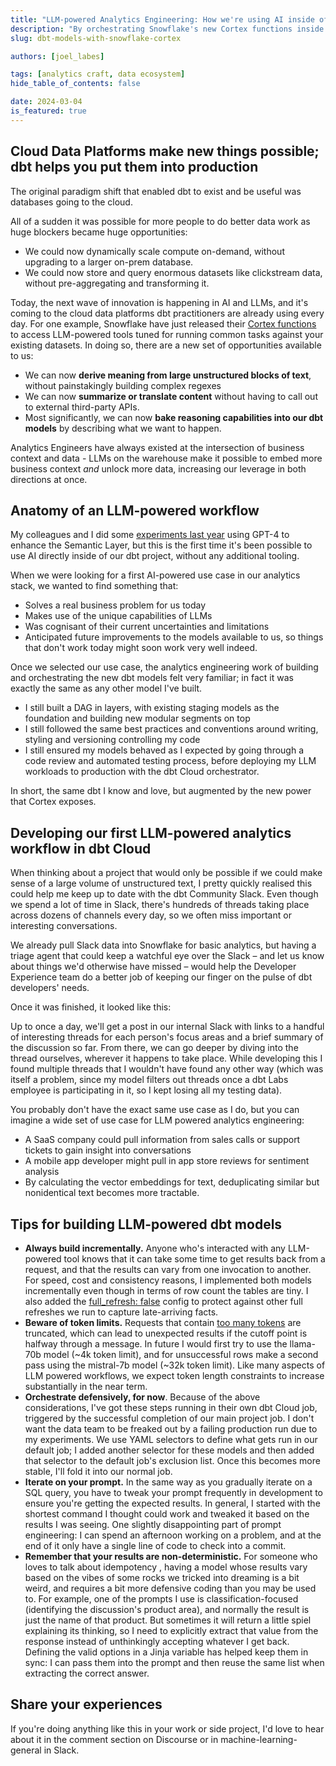 ```yaml
---
title: "LLM-powered Analytics Engineering: How we're using AI inside of our dbt project, today, with no new tools."
description: "By orchestrating Snowflake's new Cortex functions inside of dbt Cloud, we can do once-impractical analytics with no additional tooling."
slug: dbt-models-with-snowflake-cortex

authors: [joel_labes]

tags: [analytics craft, data ecosystem]
hide_table_of_contents: false

date: 2024-03-04
is_featured: true
---
```


## Cloud Data Platforms make new things possible; dbt helps you put them into production

The original paradigm shift that enabled dbt to exist and be useful was databases going to the cloud.

All of a sudden it was possible for more people to do better data work as huge blockers became huge opportunities:

- We could now dynamically scale compute on-demand, without upgrading to a larger on-prem database.
- We could now store and query enormous datasets like clickstream data, without pre-aggregating and transforming it.

Today, the next wave of innovation is happening in AI and LLMs, and it's coming to the cloud data platforms dbt practitioners are already using every day. For one example, Snowflake have just released their [Cortex functions](https://docs.snowflake.com/LIMITEDACCESS/cortex-functions) to access LLM-powered tools tuned for running common tasks against your existing datasets. In doing so, there are a new set of opportunities available to us:

<!-- truncate -->

- We can now **derive meaning from large unstructured blocks of text**, without painstakingly building complex regexes
- We can now **summarize or translate content** without having to call out to external third-party APIs.
- Most significantly, we can now **bake reasoning capabilities into our dbt models** by describing what we want to happen.

Analytics Engineers have always existed at the intersection of business context and data - LLMs on the warehouse make it possible to embed more business context _and_ unlock more data, increasing our leverage in both directions at once.

## Anatomy of an LLM-powered workflow

My colleagues and I did some [experiments last year](https://roundup.getdbt.com/p/semantic-layer-as-the-data-interface) using GPT-4 to enhance the Semantic Layer, but this is the first time it's been possible to use AI directly inside of our dbt project, without any additional tooling.

When we were looking for a first AI-powered use case in our analytics stack, we wanted to find something that:

- Solves a real business problem for us today
- Makes use of the unique capabilities of LLMs
- Was cognisant of their current uncertainties and limitations
- Anticipated future improvements to the models available to us, so things that don't work today might soon work very well indeed.

Once we selected our use case, the analytics engineering work of building and orchestrating the new dbt models felt very familiar; in fact it was exactly the same as any other model I've built.

- I still built a DAG in layers, with existing staging models as the foundation and building new modular segments on top
- I still followed the same best practices and conventions around writing, styling and versioning controlling my code
- I still ensured my models behaved as I expected by going through a code review and automated testing process, before deploying my LLM workloads to production with the dbt Cloud orchestrator.

In short, the same dbt I know and love, but augmented by the new power that Cortex exposes.

## Developing our first LLM-powered analytics workflow in dbt Cloud

When thinking about a project that would only be possible if we could make sense of a large volume of unstructured text, I pretty quickly realised this could help me keep up to date with the dbt Community Slack. Even though we spend a lot of time in Slack, there's hundreds of threads taking place across dozens of channels every day, so we often miss important or interesting conversations.

We already pull Slack data into Snowflake for basic analytics, but having a triage agent that could keep a watchful eye over the Slack – and let us know about things we'd otherwise have missed – would help the Developer Experience team do a better job of keeping our finger on the pulse of dbt developers' needs.

Once it was finished, it looked like this:

<Lightbox src="/img/blog/2024-02-29-cortex-slack/slack-summaries.png" width="85%" title="An example of some summarized threads for review (lightly edited for anonymity)." />

Up to once a day, we'll get a post in our internal Slack with links to a handful of interesting threads for each person's focus areas and a brief summary of the discussion so far. From there, we can go deeper by diving into the thread ourselves, wherever it happens to take place. While developing this I found multiple threads that I wouldn't have found any other way (which was itself a problem, since my model filters out threads once a dbt Labs employee is participating in it, so I kept losing all my testing data).

You probably don't have the exact same use case as I do, but you can imagine a wide set of use case for LLM powered analytics engineering:

- A SaaS company could pull information from sales calls or support tickets to gain insight into conversations
- A mobile app developer might pull in app store reviews for sentiment analysis
- By calculating the vector embeddings for text, deduplicating similar but nonidentical text becomes more tractable.

## Tips for building LLM-powered dbt models

- **Always build incrementally.** Anyone who's interacted with any LLM-powered tool knows that it can take some time to get results back from a request, and that the results can vary from one invocation to another. For speed, cost and consistency reasons, I implemented both models incrementally even though in terms of row count the tables are tiny. I also added the [full_refresh: false](https://docs.getdbt.com/reference/resource-configs/full_refresh) config to protect against other full refreshes we run to capture late-arriving facts.
- **Beware of token limits.** Requests that contain [too many tokens](https://docs.snowflake.com/LIMITEDACCESS/cortex-functions#model-restrictions) are truncated, which can lead to unexpected results if the cutoff point is halfway through a message. In future I would first try to use the llama-70b model (~4k token limit), and for unsuccessful rows make a second pass using the mistral-7b model (~32k token limit). Like many aspects of LLM powered workflows, we expect token length constraints to increase substantially in the near term.
- **Orchestrate defensively, for now**. Because of the above considerations, I've got these steps running in their own dbt Cloud job, triggered by the successful completion of our main project job. I don't want the data team to be freaked out by a failing production run due to my experiments. We use YAML selectors to define what gets run in our default job; I added another selector for these models and then added that selector to the default job's exclusion list. Once this becomes more stable, I'll fold it into our normal job.
- **Iterate on your prompt.** In the same way as you gradually iterate on a SQL query, you have to tweak your prompt frequently in development to ensure you're getting the expected results. In general, I started with the shortest command I thought could work and tweaked it based on the results I was seeing. One slightly disappointing part of prompt engineering: I can spend an afternoon working on a problem, and at the end of it only have a single line of code to check into a commit.
- **Remember that your results are non-deterministic.** For someone who loves to talk about <Term id="idempotent">idempotency</Term> , having a model whose results vary based on the vibes of some rocks we tricked into dreaming is a bit weird, and requires a bit more defensive coding than you may be used to. For example, one of the prompts I use is classification-focused (identifying the discussion's product area), and normally the result is just the name of that product. But sometimes it will return a little spiel explaining its thinking, so I need to explicitly extract that value from the response instead of unthinkingly accepting whatever I get back. Defining the valid options in a Jinja variable has helped keep them in sync: I can pass them into the prompt and then reuse the same list when extracting the correct answer.

## Share your experiences

If you're doing anything like this in your work or side project, I'd love to hear about it in the comment section on Discourse or in machine-learning-general in Slack.
